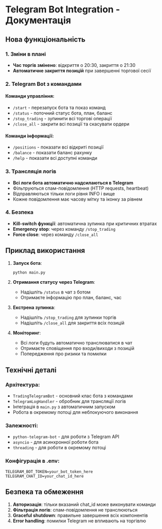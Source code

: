 # Telegram Bot Integration - Документація

## Нова функціональність

### 1. Зміни в плані
- **Час торгів змінено**: відкриття о 20:30, закриття о 21:30
- **Автоматичне закриття позицій** при завершенні торгової сесії

### 2. Telegram Bot з командами

#### Команди управління:
- `/start` - перезапуск бота та показ команд
- `/status` - поточний статус бота, план, баланс
- `/stop_trading` - зупинити всі торгові операції
- `/close_all` - закрити всі позиції та скасувати ордери

#### Команди інформації:
- `/positions` - показати всі відкриті позиції
- `/balance` - показати баланс рахунку
- `/help` - показати всі доступні команди

### 3. Трансляція логів
- **Всі логи бота автоматично надсилаються в Telegram**
- Фільтруються спам-повідомлення (HTTP requests, heartbeat)
- Відправляються тільки логи рівня INFO і вище
- Кожне повідомлення має часову мітку та іконку за рівнем

### 4. Безпека
- **Kill-switch функції**: автоматична зупинка при критичних втратах
- **Emergency stop**: через команду `/stop_trading`
- **Force close**: через команду `/close_all`

## Приклад використання

1. **Запуск бота**:
   ```bash
   python main.py
   ```

2. **Отримання статусу через Telegram**:
   - Надішліть `/status` в чат з ботом
   - Отримаєте інформацію про план, баланс, час

3. **Екстрена зупинка**:
   - Надішліть `/stop_trading` для зупинки торгів
   - Надішліть `/close_all` для закриття всіх позицій

4. **Моніторинг**:
   - Всі логи будуть автоматично транслюватися в чат
   - Отримаєте сповіщення про входи/виходи з позицій
   - Попередження про ризики та помилки

## Технічні деталі

### Архітектура:
- `TradingTelegramBot` - основний клас бота з командами
- `TelegramLogHandler` - обробник для трансляції логів
- Інтеграція в `main.py` з автоматичним запуском
- Робота в окремому потоці для неблокуючого виконання

### Залежності:
- `python-telegram-bot` - для роботи з Telegram API
- `asyncio` - для асинхронної роботи бота
- `threading` - для роботи в окремому потоці

### Конфігурація в .env:
```
TELEGRAM_BOT_TOKEN=your_bot_token_here
TELEGRAM_CHAT_ID=your_chat_id_here
```

## Безпека та обмеження

1. **Авторизація**: тільки вказаний chat_id може виконувати команди
2. **Фільтрація логів**: спам-повідомлення не транслюються
3. **Graceful shutdown**: правильне завершення всіх компонентів
4. **Error handling**: помилки Telegram не впливають на торгівлю
